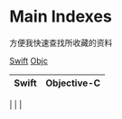 # Main Indexes
方便我快速查找所收藏的资料

[Swift](https://github.com/leo-lp/Indexes/blob/master/README_Swift.md)
[Objc](https://github.com/leo-lp/Indexes/blob/master/README_ObjC.md)

| Swift | Objective-C |
| ----- | ----- |

| | |